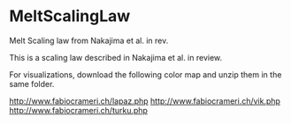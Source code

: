 # MeltScalingLaw
Melt Scaling law from Nakajima et al. in rev.

This is a scaling law described in Nakajima et al. in review.

For visualizations, download the following color map and unzip them in the same folder.

http://www.fabiocrameri.ch/lapaz.php
http://www.fabiocrameri.ch/vik.php
http://www.fabiocrameri.ch/turku.php
